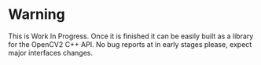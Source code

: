 # Warning

This is Work In Progress. Once it is finished it can be easily built as a library for the OpenCV2 C++ API. No bug reports at in early stages please, expect major interfaces changes.
